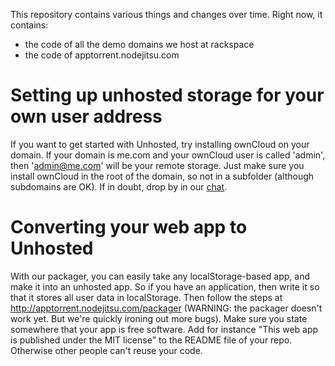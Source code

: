This repository contains various things and changes over time. Right now, it contains:

* the code of all the demo domains we host at rackspace
* the code of apptorrent.nodejitsu.com


Setting up unhosted storage for your own user address
=============================
If you want to get started with Unhosted, try installing ownCloud on your domain. If your domain is me.com and your ownCloud user is called 'admin', then 'admin@me.com' will be your remote storage. Just make sure you install ownCloud in the root of the domain, so not in a subfolder (although subdomains are OK). If in doubt, drop by in our [chat](http://webchat.freenode.net/?channels=unhosted).

Converting your web app to Unhosted
=============================
With our packager, you can easily take any localStorage-based app, and make it into an unhosted app. So if you have an application, then write it so that it stores all user data in localStorage. Then follow the steps at http://apptorrent.nodejitsu.com/packager (WARNING: the packager doesn't work yet. But we're quickly ironing out more bugs). Make sure you state somewhere that your app is free software. Add for instance "This web app is published under the MIT license" to the README file of your repo. Otherwise other people can't reuse your code.
